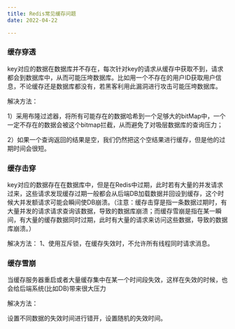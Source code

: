 ```yaml
---
title: Redis常见缓存问题
date: 2022-04-22

---
```


### 缓存穿透

key对应的数据在数据库并不存在，每次针对key的请求从缓存中获取不到，请求都会到数据库中，从而可能压垮数据库。比如用一个不存在的用户ID获取用户信息，不论缓存还是数据库都没有，若黑客利用此漏洞进行攻击可能压垮数据库。

解决方法：

1）采用布隆过滤器，将所有可能存在的数据哈希到一个足够大的bitMap中，一个一定不存在的数据会被这个bitmap拦截，从而避免了对吸层数据库的查询压力；

2）如果一个查询返回的结果是空，我们仍然把这个空结果进行缓存，但是他的过期时间会很短。

### 缓存击穿

key对应的数据存在在数据库中，但是在Redis中过期，此时若有大量的并发请求过来，这些请求发现缓存过期一般都会从后端DB加载数据并回设到缓存，这个时候大并发额请求可能会瞬间使DB崩溃。（注意：缓存击穿是指一条数据过期时，有大量并发的请求请求查询该数据，导致的数据库崩溃；而缓存雪崩是指在某一瞬间，有大量的缓存数据同时过期，此时有大量的请求来访问这些数据，导致的数据库崩溃。）

解决方法：
1、使用互斥锁，在缓存失效时，不允许所有线程同时请求消息。

### 缓存雪崩

当缓存服务器重启或者大量缓存集中在某一个时间段失效，这样在失效的时候，也会给后端系统(比如DB)带来很大压力

解决方法：

设置不同数据的失效时间进行错开，设置随机的失效时间。


